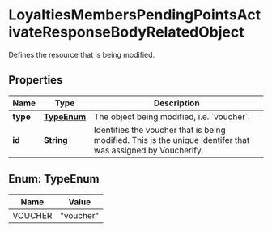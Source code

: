 

# LoyaltiesMembersPendingPointsActivateResponseBodyRelatedObject

Defines the resource that is being modified.

## Properties

| Name | Type | Description |
|------------ | ------------- | ------------- |
|**type** | [**TypeEnum**](#TypeEnum) | The object being modified, i.e. &#x60;voucher&#x60;. |
|**id** | **String** | Identifies the voucher that is being modified. This is the unique identifer that was assigned by Voucherify. |



## Enum: TypeEnum

| Name | Value |
|---- | -----|
| VOUCHER | &quot;voucher&quot; |



